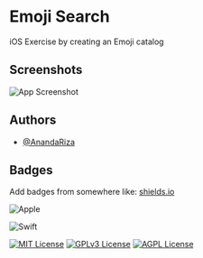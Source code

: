 
# Emoji Search

iOS Exercise by creating an Emoji catalog 


## Screenshots

![App Screenshot](https://res.cloudinary.com/dph1aandw/image/upload/v1713407505/Screenshot_2024-04-18_at_09.30.16_mmvemt.png)


## Authors

- [@AnandaRiza](https://github.com/AnandaRiza)


## Badges

Add badges from somewhere like: [shields.io](https://shields.io/)



![Apple](https://img.shields.io/badge/Apple-%23000000.svg?style=for-the-badge&logo=apple&logoColor=white)

![Swift](https://img.shields.io/badge/swift-F54A2A?style=for-the-badge&logo=swift&logoColor=white)


[![MIT License](https://img.shields.io/badge/License-MIT-green.svg)](https://choosealicense.com/licenses/mit/)
[![GPLv3 License](https://img.shields.io/badge/License-GPL%20v3-yellow.svg)](https://opensource.org/licenses/)
[![AGPL License](https://img.shields.io/badge/license-AGPL-blue.svg)](http://www.gnu.org/licenses/agpl-3.0)

